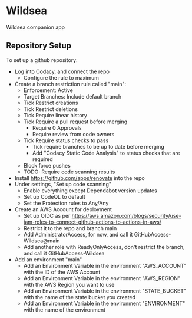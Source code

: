 # Wildsea

Wildsea companion app

## Repository Setup

To set up a github repository:

* Log into Codacy, and connect the repo
  * Configure the rule to maximum
* Create a branch restriction rule called "main":
  * Enforcement: Active
  * Target Branches: Include default branch
  * Tick Restrict creations
  * Tick Restrict deletions
  * Tick Require linear history
  * Tick Require a pull request before merging
    * Require 0 Approvals
    * Require review from code owners
  * Tick Require status checks to pass
    * Tick require branches to be up to date before merging
    * Add "Codacy Static Code Analysis" to status checks that are required
  * Block force pushes
  * TODO: Require code scanning results
* Install <https://github.com/apps/renovate> into the repo
* Under settings, "Set up code scanning"
  * Enable everything exeept Dependabot version updates
  * Set up CodeQL to default
  * Set the Protection rules to Any/Any
* Create an AWS Account for deployment
  * Set up OIDC as per <https://aws.amazon.com/blogs/security/use-iam-roles-to-connect-github-actions-to-actions-in-aws/>
  * Restrict it to the repo and branch main
  * Add AdministratorAccess, for now, and call it GitHubAccess-Wildsea@main
  * Add another role with ReadyOnlyAccess, don't restrict the branch, and call it GitHubAccess-Wildsea
* Add an environment "main"
  * Add an Environment Variable in the environment "AWS_ACCOUNT" with the ID of the AWS Account
  * Add an Environment Variable in the environment "AWS_REGION" with the AWS Region you want to use
  * Add an Environment Variable in the environment "STATE_BUCKET" with the name of the state bucket you created
  * Add an Environment Variable in the environment "ENVIRONMENT" with the name of the environment
